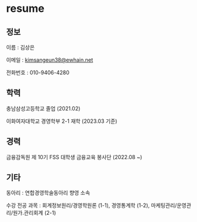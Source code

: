 # resume 

## 정보

이름 : 김상은

이메일 : kimsangeun38@ewhain.net

전화번호 : 010-9406-4280

## 학력

충남삼성고등학교 졸업 (2021.02)

이화여자대학교 경영학부 2-1 재학 (2023.03 기준)

## 경력

금융감독원 제 10기 FSS 대학생 금융교육 봉사단 (2022.08 ~)

## 기타

동아리 : 연합경영학술동아리 향영 소속

수강 전공 과목 : 회계정보원리/경영학원론 (1-1), 경영통계학 (1-2), 마케팅관리/운영관리/원가.관리회계 (2-1)
